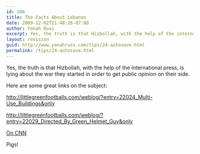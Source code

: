 ```yaml
---
id: 206
title: The Facts About Lebanon
date: 2009-12-02T21:48:26-07:00
author: Yonah Russ
excerpt: Yes, the truth is that Hizbollah, with the help of the international press, is lying about the war they started in order to get public opinion on their side.
layout: revision
guid: http://www.yonahruss.com/tips/24-autosave.html
permalink: /tips/24-autosave.html
---
```

Yes, the truth is that Hizbollah, with the help of the international press, is lying about the war they started in order to get public opinion on their side.

Here are some great links on the subject:

<a href="http://littlegreenfootballs.com/weblog/?entry=22024_Multi-Use_Buildings&only" rel="nofollow">http://littlegreenfootballs.com/weblog/?entry=22024_Multi-Use_Buildings&only</a>

<a href="http://littlegreenfootballs.com/weblog/?entry=22029_Directed_By_Green_Helmet_Guy&only" rel="nofollow">http://littlegreenfootballs.com/weblog/?entry=22029_Directed_By_Green_Helmet_Guy&only</a>

[On CNN](http://hotair.com/archives/2006/08/09/video-charles-johnson-howard-kurtz-anderson-cooper-on-reutersgate/)

Pigs!